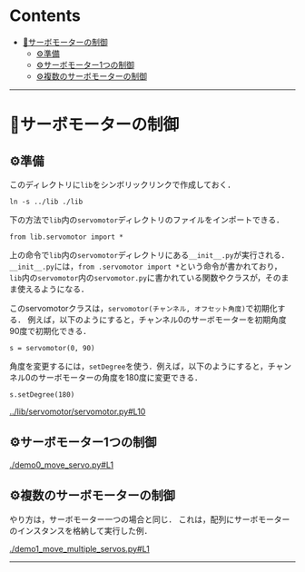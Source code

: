 # Contents

- [🤖サーボモーターの制御](#🤖サーボモーターの制御)
    - [⚙️準備](#⚙️準備)
    - [⚙️サーボモーター1つの制御](#⚙️サーボモーター1つの制御)
    - [⚙️複数のサーボモーターの制御](#⚙️複数のサーボモーターの制御)


---
# 🤖サーボモーターの制御 

## ⚙️準備 

このディレクトリに`lib`をシンボリックリンクで作成しておく．

```
ln -s ../lib ./lib
```

下の方法で`lib`内の`servomotor`ディレクトリのファイルをインポートできる．

```
from lib.servomotor import *
```

上の命令で`lib`内の`servomotor`ディレクトリにある`__init__.py`が実行される．
`__init__.py`には，`from .servomotor import *`という命令が書かれており，
`lib`内の`servomotor`内の`servomotor.py`に書かれている関数やクラスが，そのまま使えるようになる．

このservomotorクラスは，`servomotor(チャンネル, オフセット角度)`で初期化する．
例えば，以下のようにすると，チャンネル0のサーボモーターを初期角度90度で初期化できる．

```
s = servomotor(0, 90)
```

角度を変更するには，`setDegree`を使う．例えば，以下のようにすると，チャンネル0のサーボモーターの角度を180度に変更できる．

```
s.setDegree(180)
```

[../lib/servomotor/servomotor.py#L10](../lib/servomotor/servomotor.py#L10)



## ⚙️サーボモーター1つの制御


[./demo0_move_servo.py#L1](./demo0_move_servo.py#L1)


## ⚙️複数のサーボモーターの制御 

やり方は，サーボモーター一つの場合と同じ．
これは，配列にサーボモーターのインスタンスを格納して実行した例．


[./demo1_move_multiple_servos.py#L1](./demo1_move_multiple_servos.py#L1)


---
